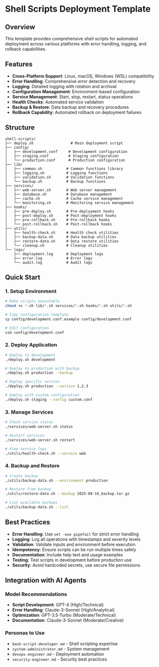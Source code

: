 # Shell Scripts Deployment Template

## Overview

This template provides comprehensive shell scripts for automated deployment across various platforms with error handling, logging, and rollback capabilities.

## Features

- **Cross-Platform Support**: Linux, macOS, Windows (WSL) compatibility
- **Error Handling**: Comprehensive error detection and recovery
- **Logging**: Detailed logging with rotation and archival
- **Configuration Management**: Environment-based configuration
- **Service Management**: Start, stop, restart, status operations
- **Health Checks**: Automated service validation
- **Backup & Restore**: Data backup and recovery procedures
- **Rollback Capability**: Automated rollback on deployment failures

## Structure

```
shell-scripts/
├── deploy.sh                 # Main deployment script
├── config/
│   ├── development.conf     # Development configuration
│   ├── staging.conf         # Staging configuration
│   └── production.conf      # Production configuration
├── lib/
│   ├── common.sh           # Common functions library
│   ├── logging.sh          # Logging functions
│   ├── validation.sh       # Validation functions
│   └── backup.sh           # Backup functions
├── services/
│   ├── web-server.sh       # Web server management
│   ├── database.sh         # Database management
│   ├── cache.sh            # Cache service management
│   └── monitoring.sh       # Monitoring service management
├── hooks/
│   ├── pre-deploy.sh       # Pre-deployment hooks
│   ├── post-deploy.sh      # Post-deployment hooks
│   ├── pre-rollback.sh     # Pre-rollback hooks
│   └── post-rollback.sh    # Post-rollback hooks
├── utils/
│   ├── health-check.sh     # Health check utilities
│   ├── backup-data.sh      # Data backup utilities
│   ├── restore-data.sh     # Data restore utilities
│   └── cleanup.sh          # Cleanup utilities
└── logs/
    ├── deployment.log      # Deployment logs
    ├── error.log           # Error logs
    └── audit.log           # Audit logs
```

## Quick Start

### 1. Setup Environment

```bash
# Make scripts executable
chmod +x *.sh lib/*.sh services/*.sh hooks/*.sh utils/*.sh

# Copy configuration template
cp config/development.conf.example config/development.conf

# Edit configuration
vim config/development.conf
```

### 2. Deploy Application

```bash
# Deploy to development
./deploy.sh development

# Deploy to production with backup
./deploy.sh production --backup

# Deploy specific version
./deploy.sh production --version 1.2.3

# Deploy with custom configuration
./deploy.sh staging --config custom.conf
```

### 3. Manage Services

```bash
# Check service status
./services/web-server.sh status

# Restart services
./services/web-server.sh restart

# View service logs
./utils/health-check.sh --service web
```

### 4. Backup and Restore

```bash
# Create backup
./utils/backup-data.sh --environment production

# Restore from backup
./utils/restore-data.sh --backup 2025-08-16_backup.tar.gz

# List available backups
./utils/backup-data.sh --list
```

## Best Practices

- **Error Handling**: Use `set -euo pipefail` for strict error handling
- **Logging**: Log all operations with timestamps and severity levels
- **Validation**: Validate inputs and environment before execution
- **Idempotency**: Ensure scripts can be run multiple times safely
- **Documentation**: Include help text and usage examples
- **Testing**: Test scripts in development before production use
- **Security**: Avoid hardcoded secrets, use secure file permissions

## Integration with AI Agents

### Model Recommendations

- **Script Development**: GPT-4 (High/Technical)
- **Error Handling**: Claude-3-Sonnet (High/Analytical)
- **Optimization**: GPT-3.5-Turbo (Moderate/Technical)
- **Documentation**: Claude-3-Sonnet (Moderate/Creative)

### Personas to Use

- `bash-script-developer.md` - Shell scripting expertise
- `system-administrator.md` - System management
- `devops-engineer.md` - Deployment automation
- `security-engineer.md` - Security best practices
